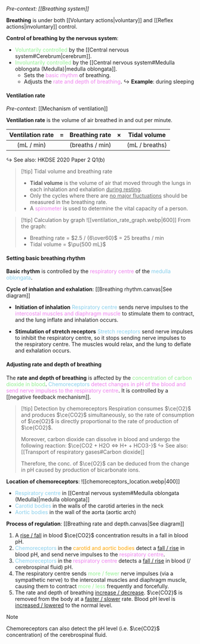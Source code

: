 *Pre-context: [[Breathing system]]*

**Breathing** is under both [[Voluntary actions|voluntary]] and [[Reflex actions|involuntary]] control.

**Control of breathing by the nervous system**:
- <span style="color: lightgreen">Voluntarily controlled</span> by the [[Central nervous system#Cerebrum|cerebrum]].
- <span style="color: lightgreen">Involuntarily controlled</span> by the [[Central nervous system#Medulla oblongata (Medulla)|medulla oblongata]].
	- Sets the <span style="color: violet">basic rhythm</span> of breathing.
	- Adjusts the <span style="color: violet">rate and depth of breathing</span>.
  ↪️ **Example**: during sleeping

#### Ventilation rate
*Pre-context*: [[Mechanism of ventilation]]

**Ventilation rate** is the volume of air breathed in and out per minute.

| **Ventilation rate** |  =  | **Breathing rate** |  ×  | **Tidal volume** |
| :------------------: | :-: | :----------------: | :-: | :--------------: |
|      (mL / min)      |     |  (breaths / min)   |     |  (mL / breaths)  |
↪️ See also: HKDSE 2020 Paper 2 Q1(b)

> [!tip] Tidal volume and breathing rate
> - **Tidal volume** is the volume of air that moved through the lungs in each inhalation and exhalation <u>during resting</u>.
> - Only the cycles where there are <u>no major fluctuations</u> should be measured in the breathing rate.
> - A <span style="color: violet">spirometer</span> is used to determine the vital capacity of a person.

> [!tip] Calculation by graph
> ![[ventilation_rate_graph.webp|600]]
> From the graph:
> - Breathing rate = $2.5 / {6\over60}$ = 25 breaths / min
> - Tidal volume = $\pu{500 mL}$

#### Setting basic breathing rhythm
**Basic rhythm** is controlled by the <span style="color: violet">respiratory centre</span> of the <span style="color: skyblue">medulla oblongata</span>.

**Cycle of inhalation and exhalation**: [[Breathing rhythm.canvas|See diagram]]
- **Initiation of inhalation**
  <span style="color: skyblue">Respiratory centre</span> sends nerve impulses to the <span style="color: violet">intercostal muscles and diaphragm muscle</span> to stimulate them to contract, and the lung inflate and inhalation occurs.

- **Stimulation of stretch receptors**
  <span style="color: skyblue">Stretch receptors</span> send nerve impulses to inhibit the respiratory centre, so it stops sending nerve impulses to the respiratory centre. The muscles would relax, and the lung to deflate and exhalation occurs.

#### Adjusting rate and depth of breathing
The **rate and depth of breathing** is affected by the <span style="color: lightgreen">concentration of carbon dioxide in blood</span>. <span style="color: skyblue">Chemoreceptors</span> <span style="color: violet">detect changes in pH of the blood and send nerve impulses to the respiratory centre</span>. It is controlled by a [[negative feedback mechanism]].

> [!tip] Detection by chemoreceptors
> Respiration consumes $\ce{O2}$ and produces $\ce{CO2}$ simultaneously, so the rate of consumption of $\ce{O2}$ is directly proportional to the rate of production of $\ce{CO2}$.
> 
> Moreover, carbon dioxide can dissolve in blood and undergo the following reaction: $\ce{CO2 + H2O <=> H+ + HCO3-}$
> ↪️ See also: [[Transport of respiratory gases#Carbon dioxide]]
> 
> Therefore, the conc. of $\ce{O2}$ can be deduced from the change in pH caused by production of bicarbonate ions.

**Location of chemoreceptors**:
![[chemoreceptors_location.webp|400]]
- <span style="color: skyblue">Respiratory centre</span> in [[Central nervous system#Medulla oblongata (Medulla)|medulla oblongata]]
- <span style="color: skyblue">Carotid bodies</span> in the walls of the carotid arteries in the neck
- <span style="color: skyblue">Aortic bodies</span> in the wall of the aorta (aortic arch)

**Process of regulation**: [[Breathing rate and depth.canvas|See diagram]]
1. A <u>rise / fall</u> in blood $\ce{CO2}$ concentration results in a fall in blood pH.
2. <span style="color: skyblue">Chemoreceptors</span> in the <span style="color: orange">carotid and aortic bodies</span> detect a <u>fall / rise</u> in blood pH, and send nerve impulses to the <span style="color: violet">respiratory centre</span>.
3. <span style="color: skyblue">Chemoreceptors</span> in the <span style="color: violet">respiratory centre</span> detects a <u>fall / rise</u> in blood (/ cerebrospinal fluid) pH.
4. The respiratory centre sends <span style="color: lightgreen">more / fewer</span> nerve impulses (via a sympathetic nerve) to the intercostal muscles and diaphragm muscle, causing them to contract <span style="color: lightgreen">more / less</span> frequently and forcefully.
5. The rate and depth of breathing <u>increase / decrease</U>. $\ce{CO2}$ is removed from the body at a <u>faster / slower</u> rate. Blood pH level is <u>increased / lowered</u> to the normal level.

> [!note]
> Chemoreceptors can also detect the pH level (i.e. $\ce{CO2}$ concentration) of the cerebrospinal fluid.
